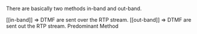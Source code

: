 There are basically two methods in-band and out-band.

[[in-band]] ⇒ DTMF are sent over the RTP stream.
[[out-band]] ⇒ DTMF are sent out the RTP stream. Predominant Method



